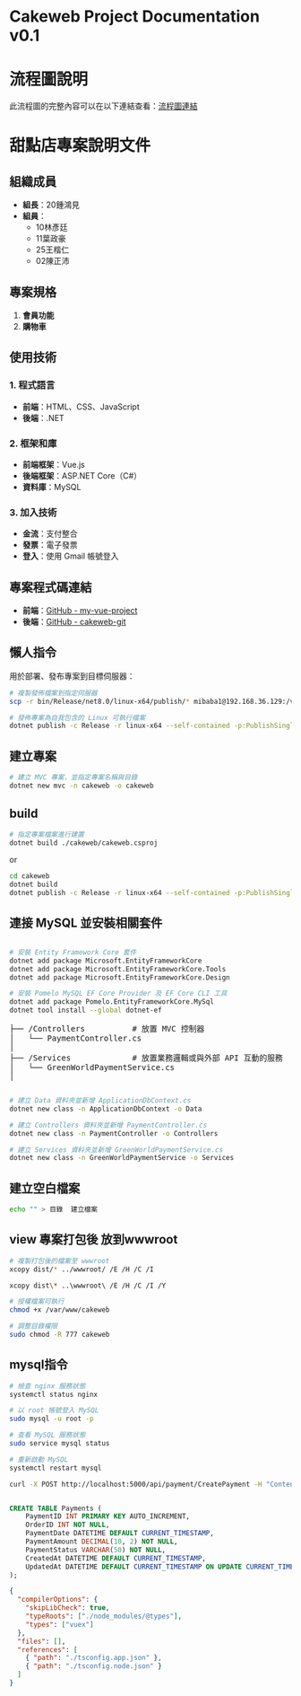 # Cakeweb Project Documentation v0.1

# 流程圖說明

此流程圖的完整內容可以在以下連結查看：[流程圖連結](https://mitch5566.github.io/flchartflv000.html)


# 甜點店專案說明文件

## 組織成員

- **組長**：20鍾鴻見
- **組員**：
  - 10林彥廷
  - 11葉政豪
  - 25王楷仁
  - 02陳正沛

## 專案規格

1. **會員功能**
2. **購物車**

## 使用技術

### 1. 程式語言
- **前端**：HTML、CSS、JavaScript
- **後端**：.NET

### 2. 框架和庫
- **前端框架**：Vue.js
- **後端框架**：ASP.NET Core（C#）
- **資料庫**：MySQL

### 3. 加入技術
- **金流**：支付整合
- **發票**：電子發票
- **登入**：使用 Gmail 帳號登入

## 專案程式碼連結

- **前端**：[GitHub - my-vue-project](https://github.com/jeff-Morax/my-vue-project.git)
- **後端**：[GitHub - cakeweb-git](https://github.com/AaronChen0627/cakeweb-git)







## 懶人指令

用於部署、發布專案到目標伺服器：


```bash
# 複製發佈檔案到指定伺服器
scp -r bin/Release/net8.0/linux-x64/publish/* mibaba1@192.168.36.129:/var/www/cakeweb 

# 發佈專案為自我包含的 Linux 可執行檔案
dotnet publish -c Release -r linux-x64 --self-contained -p:PublishSingleFile=true  
```


## 建立專案
```bash
# 建立 MVC 專案，並指定專案名稱與目錄
dotnet new mvc -n cakeweb -o cakeweb 
```

## build

```bash
# 指定專案檔案進行建置
dotnet build ./cakeweb/cakeweb.csproj
```
or 
```bash
cd cakeweb 
dotnet build 
dotnet publish -c Release -r linux-x64 --self-contained -p:PublishSingleFile=true

```

## 連接 MySQL 並安裝相關套件
```bash

# 安裝 Entity Framework Core 套件
dotnet add package Microsoft.EntityFrameworkCore
dotnet add package Microsoft.EntityFrameworkCore.Tools
dotnet add package Microsoft.EntityFrameworkCore.Design

# 安裝 Pomelo MySQL EF Core Provider 及 EF Core CLI 工具
dotnet add package Pomelo.EntityFrameworkCore.MySql
dotnet tool install --global dotnet-ef

```

<pre>
├── /Controllers          # 放置 MVC 控制器
│   └── PaymentController.cs
│
├── /Services             # 放置業務邏輯或與外部 API 互動的服務
│   └── GreenWorldPaymentService.cs
│
</pre>


```bash

# 建立 Data 資料夾並新增 ApplicationDbContext.cs
dotnet new class -n ApplicationDbContext -o Data

# 建立 Controllers 資料夾並新增 PaymentController.cs
dotnet new class -n PaymentController -o Controllers

# 建立 Services 資料夾並新增 GreenWorldPaymentService.cs
dotnet new class -n GreenWorldPaymentService -o Services


```
## 建立空白檔案

```bash
echo "" > 目錄  建立檔案

```

## view 專案打包後 放到wwwroot
```bash
# 複製打包後的檔案至 wwwroot
xcopy dist/* ../wwwroot/ /E /H /C /I

xcopy dist\* ..\wwwroot\ /E /H /C /I /Y

# 授權檔案可執行
chmod +x /var/www/cakeweb

# 調整目錄權限
sudo chmod -R 777 cakeweb
```



## mysql指令

```bash
# 檢查 nginx 服務狀態
systemctl status nginx

# 以 root 帳號登入 MySQL
sudo mysql -u root -p

# 查看 MySQL 服務狀態
sudo service mysql status

# 重新啟動 MySQL
systemctl restart mysql
```

```bash
curl -X POST http://localhost:5000/api/payment/CreatePayment -H "Content-Type: application/json" -d "{\"MerchantID\": \"3002607\", \"MerchantTradeNo\": \"TestOrder88252777\", \"MerchantTradeDate\": \"2024/09/25 12:34:56\", \"PaymentType\": \"aio\", \"TotalAmount\": \"1000\", \"TradeDesc\": \"Test Payment\", \"ItemName\": \"Sample Product\", \"ReturnURL\": \"https://yourdomain.com/api/payment/ReturnURL\", \"ChoosePayment\": \"ALL\", \"EncryptType\": \"1\"}"


```


```sql

CREATE TABLE Payments (
    PaymentID INT PRIMARY KEY AUTO_INCREMENT,
    OrderID INT NOT NULL,
    PaymentDate DATETIME DEFAULT CURRENT_TIMESTAMP,
    PaymentAmount DECIMAL(10, 2) NOT NULL,
    PaymentStatus VARCHAR(50) NOT NULL,
    CreatedAt DATETIME DEFAULT CURRENT_TIMESTAMP,
    UpdatedAt DATETIME DEFAULT CURRENT_TIMESTAMP ON UPDATE CURRENT_TIMESTAMP
);
```

```json
{
  "compilerOptions": {
    "skipLibCheck": true,
    "typeRoots": ["./node_modules/@types"],
    "types": ["vuex"]
  },
  "files": [],
  "references": [
    { "path": "./tsconfig.app.json" },
    { "path": "./tsconfig.node.json" }
  ]
}
```
